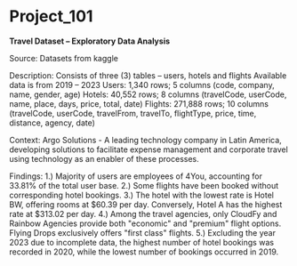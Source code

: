 # Project_101

**Travel Dataset – Exploratory Data Analysis**

Source: Datasets from kaggle

Description: Consists of three (3) tables – users, hotels and flights
		Available data is from 2019 – 2023
		Users: 1,340 rows; 5 columns (code, company, name, gender, age)
    		Hotels: 40,552 rows; 8 columns (travelCode, userCode, name, place, days, price, total, date)
    		Flights: 271,888 rows; 10 columns (travelCode, userCode, travelFrom, travelTo, flightType, price, time, distance, agency, 				date)

Context: Argo Solutions - A leading technology company in Latin America, developing solutions to facilitate expense management and 				corporate travel using technology as an enabler of these processes. 


Findings:
1.) Majority of users are employees of 4You, accounting for 33.81% of the total user base.
2.) Some flights have been booked without corresponding hotel bookings.
3.) The hotel with the lowest rate is Hotel BW, offering rooms at $60.39 per day. Conversely, Hotel A has the highest rate at $313.02 per day.
4.) Among the travel agencies, only CloudFy and Rainbow Agencies provide both "economic" and "premium" flight options. Flying Drops exclusively offers "first class" flights.
5.) Excluding the year 2023 due to incomplete data, the highest number of hotel bookings was recorded in 2020, while the lowest number of bookings occurred in 2019.
